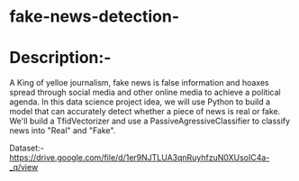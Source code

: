 # fake-news-detection-
# Description:-
A King of yelloe journalism, fake news is false information and hoaxes spread through social media and other online media to achieve a political agenda. In this data science project idea, we will use Python to build a model that can accurately detect whether a piece of news is real or fake. We'll build a TfidVectorizer and use a PassiveAgressiveClassifier to classify news into "Real" and "Fake".

Dataset:-
https://drive.google.com/file/d/1er9NJTLUA3qnRuyhfzuN0XUsoIC4a-_q/view
